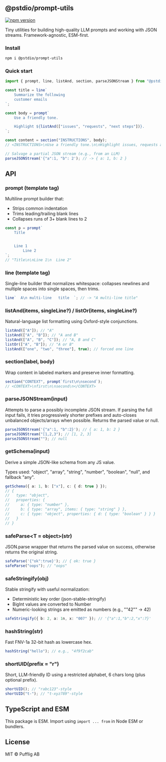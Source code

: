 ## @pstdio/prompt-utils

[![npm version](https://img.shields.io/npm/v/@pstdio/prompt-utils.svg?color=blue)](https://www.npmjs.com/package/@pstdio/prompt-utils)

Tiny utilities for building high-quality LLM prompts and working with JSON streams. Framework-agnostic, ESM-first.

### Install

```bash
npm i @pstdio/prompt-utils
```

### Quick start

```ts
import { prompt, line, listAnd, section, parseJSONStream } from "@pstdio/prompt-utils";

const title = line`
	Summarize the following
	customer emails
`;

const body = prompt`
	Use a friendly tone.

	Highlight ${listAnd(["issues", "requests", "next steps"])}.
`;

const content = section("INSTRUCTIONS", body);
// <INSTRUCTIONS>\nUse a friendly tone.\n\nHighlight issues, requests and next steps.\n</INSTRUCTIONS>

// Salvage a partial JSON stream (e.g., from an LLM)
parseJSONStream('{"a":1, "b": 2'); // -> { a: 1, b: 2 }
```

## API

### prompt (template tag)

Multiline prompt builder that:

- Strips common indentation
- Trims leading/trailing blank lines
- Collapses runs of 3+ blank lines to 2

```ts
const p = prompt`
	Title


	Line 1
		Line 2
`;
// "Title\n\nLine 1\n  Line 2"
```

### line (template tag)

Single-line builder that normalizes whitespace: collapses newlines and multiple spaces into single spaces, then trims.

```ts
line`  A\n multi-line   title  `; // -> "A multi-line title"
```

### listAnd(items, singleLine?) / listOr(items, singleLine?)

Natural-language list formatting using Oxford-style conjunctions.

```ts
listAnd(["A"]); // "A"
listAnd(["A", "B"]); // "A and B"
listAnd(["A", "B", "C"]); // "A, B and C"
listOr(["A", "B"]); // "A or B"
listAnd(["one", "two", "three"], true); // forced one line
```

### section(label, body)

Wrap content in labeled markers and preserve inner formatting.

```ts
section("CONTEXT", prompt`first\n\nsecond`);
// <CONTEXT>\nfirst\n\nsecond\n</CONTEXT>
```

### parseJSONStream(input)

Attempts to parse a possibly incomplete JSON stream. If parsing the full input fails, it tries progressively shorter prefixes and auto-closes unbalanced objects/arrays when possible. Returns the parsed value or null.

```ts
parseJSONStream('{"a":1, "b":2}'); // { a: 1, b: 2 }
parseJSONStream("[1,2,3"); // [1, 2, 3]
parseJSONStream(""); // null
```

### getSchema(input)

Derive a simple JSON-like schema from any JS value.

Types used: "object", "array", "string", "number", "boolean", "null", and fallback "any".

```ts
getSchema({ a: 1, b: ["x"], c: { d: true } });
// {
//   type: "object",
//   properties: {
//     a: { type: "number" },
//     b: { type: "array", items: { type: "string" } },
//     c: { type: "object", properties: { d: { type: "boolean" } } }
//   }
// }
```

### safeParse<T = object>(str)

JSON.parse wrapper that returns the parsed value on success, otherwise returns the original string.

```ts
safeParse('{"ok":true}'); // { ok: true }
safeParse("oops"); // "oops"
```

### safeStringify(obj)

Stable stringify with useful normalization:

- Deterministic key order (json-stable-stringify)
- BigInt values are converted to Number
- Numeric-looking strings are emitted as numbers (e.g., "\"42\"" -> 42)

```ts
safeStringify({ b: 2, a: 1n, x: "007" }); // '{"a":1,"b":2,"x":7}'
```

### hashString(str)

Fast FNV-1a 32-bit hash as lowercase hex.

```ts
hashString("hello"); // e.g., "4f9f2cab"
```

### shortUID(prefix = "r")

Short, LLM-friendly ID using a restricted alphabet, 6 chars long (plus optional prefix).

```ts
shortUID(); // "rabc123"-style
shortUID("t-"); // "t-xyz789"-style
```

## TypeScript and ESM

This package is ESM. Import using `import ... from` in Node ESM or bundlers.

## License

MIT © Pufflig AB
